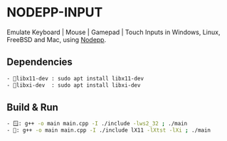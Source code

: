 # NODEPP-INPUT
Emulate Keyboard | Mouse | Gamepad | Touch Inputs in Windows, Linux, FreeBSD and Mac, using [Nodepp](https://github.com/NodeppOficial/nodepp).

## Dependencies
```bash
- 🐧libx11-dev : sudo apt install libx11-dev
- 🐧libxi-dev  : sudo apt install libxi-dev
```

## Build & Run
```bash
- 🪟: g++ -o main main.cpp -I ./include -lws2_32 ; ./main
- 🐧: g++ -o main main.cpp -I ./include lX11 -lXtst -lXi ; ./main
```
